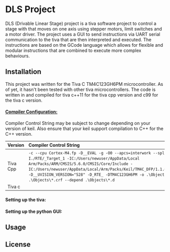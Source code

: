 # DLS Project
DLS (Drivable Linear Stage) project is a tiva software project to control a stage with that moves on one axis using stepper motors, limit switches and a motor driver. The project uses a GUI to send instructions via UART serial communication to the tiva that are then interpreted and executed. The instructions are based on the GCode language which allows for flexible and modular instructions that are combined to execute more complex behaviours.



## Installation

This project was written for the Tiva C TM4C123GH6PM microcontroller. As of yet, it hasn't been tested with other tiva microcontrollers. The code is written in and compiled for tiva c++11 for the tiva cpp version and c99 for the tiva c version.

#### <u>Compiler Configuration:</u>
Compiler Control String may be subject to change depending on your version of keil. 
Also ensure that your keil support compilation to C++ for the C++ version.

| Version | Compiler Control String | Screenshot |
| :--- | :--- | :--- |
| Tiva Cpp | `-c --cpu Cortex-M4.fp -D__EVAL -g -O0 --apcs=interwork --split_sections --cpp11-I./RTE/_Target_1 -IC:/Users/newuser/AppData/Local Arm/Packs/ARM/CMSIS/5.6.0/CMSIS/Core/Include -IC:/Users/newuser/AppData/Local/Arm/Packs/Keil/TM4C_DFP/1.1.0/Device/Include/TM4C123 -D__UVISION_VERSION="528" -D_RTE_ -DTM4C123GH6PM -o .\Objects\*.o --omf_browse .\Objects\*.crf --depend .\Objects\*.d` | ![C++11 Compiler Options](Screenshots/C++11CompilerSetup.jpg)
| Tiva c | | |

#### Setting up the tiva:


#### Setting up the python GUI:

## Usage



## License



